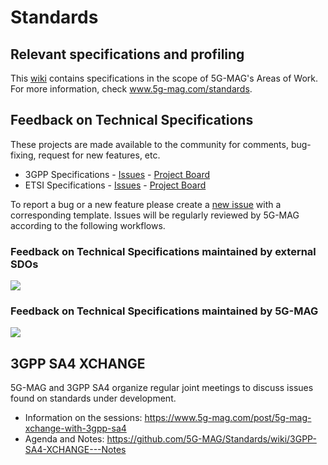 # Standards

## Relevant specifications and profiling
This [wiki](https://github.com/5G-MAG/Standards/wiki) contains specifications in the scope of 5G-MAG's Areas of Work.
For more information, check www.5g-mag.com/standards.

## Feedback on Technical Specifications
These projects are made available to the community for comments, bug-fixing, request for new features, etc. 
- 3GPP Specifications - [Issues](https://github.com/5G-MAG/Standards/issues?q=is%3Aissue+project%3A5g-mag%2Fstandards%2F2+is%3Aopen) - [Project Board](https://github.com/5G-MAG/Standards/projects/2)
- ETSI Specifications - [Issues](https://github.com/5G-MAG/Standards/issues?q=is%3Aopen%20is%3Aissue%20project%3A5g-mag%2Fstandards%2F1) - [Project Board](https://github.com/5G-MAG/Standards/projects/1)

To report a bug or a new feature please create a [new issue](https://github.com/5G-MAG/Standards/issues/new/choose) with a corresponding template. Issues will be regularly reviewed by 5G-MAG according to the following workflows.

### Feedback on Technical Specifications maintained by external SDOs
![](https://static.wixstatic.com/media/7898a9_30ba00fb9e99459d89bff92cc40d0f5c~mv2.png/v1/fill/w_942,h_451,al_c,q_90,enc_auto/Loop1.png)

### Feedback on Technical Specifications maintained by 5G-MAG
![](https://static.wixstatic.com/media/7898a9_42bece6a420549b9ab9a250817a73367~mv2.png/v1/fill/w_955,h_374,al_c,lg_1,q_85,enc_auto/Loop2.png)

## 3GPP SA4 XCHANGE
5G-MAG and 3GPP SA4 organize regular joint meetings to discuss issues found on standards under development.
- Information on the sessions: https://www.5g-mag.com/post/5g-mag-xchange-with-3gpp-sa4
- Agenda and Notes: https://github.com/5G-MAG/Standards/wiki/3GPP-SA4-XCHANGE---Notes
